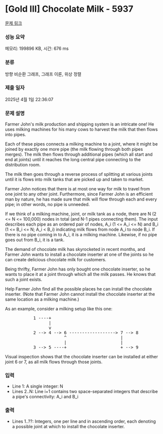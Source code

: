# [Gold III] Chocolate Milk - 5937 

[문제 링크](https://www.acmicpc.net/problem/5937) 

### 성능 요약

메모리: 199896 KB, 시간: 676 ms

### 분류

방향 비순환 그래프, 그래프 이론, 위상 정렬

### 제출 일자

2025년 4월 1일 22:36:07

### 문제 설명

<p>Farmer John's milk production and shipping system is an intricate one! He uses milking machines for his many cows to harvest the milk that then flows into pipes.</p>

<p>Each of these pipes connects a milking machine to a joint, where it might be joined by exactly one more pipe (the milk flowing through both pipes merges). The milk then flows through additional pipes (which all start and end at joints) until it reaches the long central pipe connecting to the distribution room.</p>

<p>The milk then goes through a reverse process of splitting at various joints until it is flows into milk tanks that are picked up and taken to market.</p>

<p>Farmer John notices that there is at most one way for milk to travel from one joint to any other joint. Furthermore, since Farmer John is an efficient man by nature, he has made sure that milk will flow through each and every pipe; in other words, no pipe is unneeded.</p>

<p>If we think of a milking machine, joint, or milk tank as a node, there are N (2 <= N <= 100,000) nodes in total (and N-1 pipes connecting them). The input describes each pipe as an ordered pair of nodes, A_i (1 <= A_i <= N) and B_i (1 <= B_i <= N; A_i < B_i) indicating milk flows from node A_i to node B_i. If there is no pipe coming in to A_i, it is a milking machine. Likewise, if no pipe goes out from B_i, it is a tank.</p>

<p>The demand of chocolate milk has skyrocketed in recent months, and Farmer John wants to install a chocolate inserter at one of the joints so he can create delicious chocolate milk for customers.</p>

<p>Being thrifty, Farmer John has only bought one chocolate inserter, so he wants to place it at a joint through which all the milk passes. He knows that such a joint exists.</p>

<p>Help Farmer John find all the possible places he can install the chocolate inserter.  (Note that Farmer John cannot install the chocolate inserter at the same location as a milking machine.)</p>

<p>As an example, consider a milking setup like this one:</p>

<pre>           1 ----+
                 |
                 v
           2 --> 4 --> 6 ------------------> 7 --> 8
                       ^                     |
                       |                     |
           3 --> 5 ----+                     + --> 9</pre>

<p>Visual inspection shows that the chocolate inserter can be installed at either joint 6 or 7, as all milk flows through those joints.</p>

### 입력 

 <ul>
	<li>Line 1: A single integer: N</li>
	<li>Lines 2..N: Line i+1 contains two space-separated integers that describe a pipe's connectivity: A_i and B_i</li>
</ul>

<p> </p>

### 출력 

 <ul>
	<li>Lines 1..??: Integers, one per line and in ascending order, each denoting a possible joint at which to install the chocolate inserter.</li>
</ul>

<p> </p>

